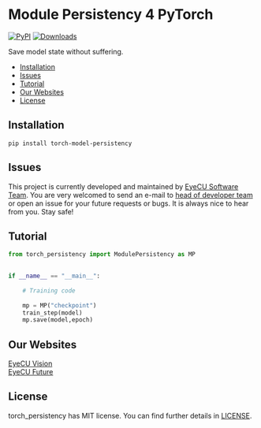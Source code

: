 # Module Persistency 4 PyTorch

[![PyPI](https://img.shields.io/pypi/v/torch_model_persistency.svg)](https://pypi.python.org/pypi/torch-model-persistency)
[![Downloads](https://pepy.tech/badge/torch-model-persistency/week)](https://pepy.tech/project/torch-model-persistency)


Save model state without suffering.

- [Installation](#installation)
- [Issues](#issues)
- [Tutorial](#tutorial)
- [Our Websites](#our-websites)
- [License](#license)



## Installation

```
pip install torch-model-persistency
```



## Issues

This project is currently developed and maintained by [EyeCU Software Team](https://github.com/Eye-C-U). You are very welcomed to send an e-mail to [head of developer team](mailto:ovuruska@eyecuvision.com) or open an issue for your future requests or bugs. It is always nice to hear from you. Stay safe! 






## Tutorial

```python
from torch_persistency import ModulePersistency as MP
  

if __name__ == "__main__":
  
    # Training code
   
    mp = MP("checkpoint") 
    train_step(model)
    mp.save(model,epoch)

```


## Our Websites

[EyeCU Vision](https://eyecuvision.com/) \
[EyeCU Future](https://eyecufuture.com/) 


## License
torch_persistency has MIT license. You can find further details in [LICENSE](LICENSE).
